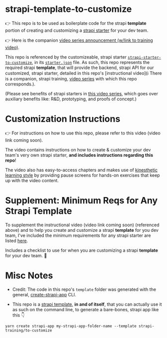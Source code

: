 # strapi-template-to-customize

👉 This repo is to be used as boilerplate code for the strapi **template** portion of creating and customizing a [strapi starter](https://strapi.io/blog/announcing-the-strapi-starter-cli) for your dev team.

👉  Here is the companion [video series announcement (w/link to training video)](https://twitter.com/monico_moreno/status/1386834033179602946).

This repo is referenced by the customizeable, strapi starter [`strapi-starter-to-customize`](https://github.com/strapi-training/strapi-starter-to-customize), in its [`starter.json`](https://github.com/strapi-training/strapi-starter-to-customize/blob/master/starter.json#L2) file.  As such, this repo represents the required strapi **template**, that will provide the backend, strapi API for our customized, strapi starter, detailed in this repo's [instructional video](ℹ️  There is a companion, strapi training, [video series](https://twitter.com/monico_moreno/status/1386834033179602946) with which this repo corresponds.).

(Please see benefits of strapi starters in [this video series](https://strapi.training/videos/intro-to-auxiliary-benefits-to-strapi-starters), which goes over auxiliary benefits like: R&D, prototyping, and proofs of concept.)

# Customization Instructions

👉 For instructions on how to use this repo, please refer to this video (video link coming soon).

The video contains instructions on how to create & customize your dev team's very own strapi starter, **and includes instructions regarding this repo**!

The video also has easy-to-access chapters and makes use of [kinesthetic learning style](https://en.wikipedia.org/wiki/Kinesthetic_learning) by providing pause screens for hands-on exercises that keep up with the video content.

# Supplement: Minimum Reqs for Any Strapi Template
To supplement the instructional video (video link coming soon) (referenced above) and to help you create and customize a strapi **template** for you dev team, I've included the minimum requirements for any strapi starter are listed [here](minimum-requirements-for-a-strapi-template.md).

Includes a checklist to use for when you are customizing a strapi **template** for your dev team. 🙌

# Misc Notes
* Credit: The code in this repo's `template` folder was generated with the general, [create-strapi-app](https://github.com/strapi/strapi/tree/master/packages/create-strapi-app) CLI.

* This repo is a [strapi template](https://strapi.io/documentation/developer-docs/latest/setup-deployment-guides/installation/templates.html), **in and of itself**, that you can actually use it as such on the command line, to generate a bare-bones, strapi app like this 👇

```
yarn create strapi-app my-strapi-app-folder-name --template strapi-training/to-customize
```
